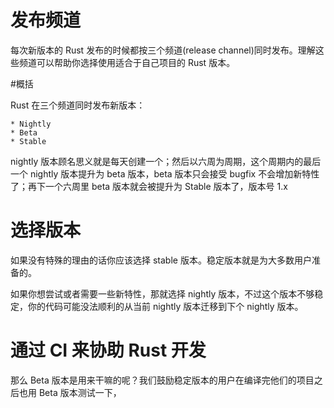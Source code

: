 # 发布频道

每次新版本的 Rust 发布的时候都按三个频道(release channel)同时发布。理解这些频道可以帮助你选择使用适合于自己项目的 Rust 版本。

#概括

Rust 在三个频道同时发布新版本：

    * Nightly
    * Beta
    * Stable

nightly 版本顾名思义就是每天创建一个；然后以六周为周期，这个周期内的最后一个 nightly 版本提升为 beta 版本，beta 版本只会接受 bugfix 不会增加新特性了；再下一个六周里 beta 版本就会被提升为 Stable 版本了，版本号 1.x

# 选择版本
如果没有特殊的理由的话你应该选择 stable 版本。稳定版本就是为大多数用户准备的。

如果你想尝试或者需要一些新特性，那就选择 nightly 版本，不过这个版本不够稳定，你的代码可能没法顺利的从当前 nightly 版本迁移到下个 nightly 版本。

# 通过 CI 来协助 Rust 开发

那么 Beta 版本是用来干嘛的呢？我们鼓励稳定版本的用户在编译完他们的项目之后也用 Beta 版本测试一下，